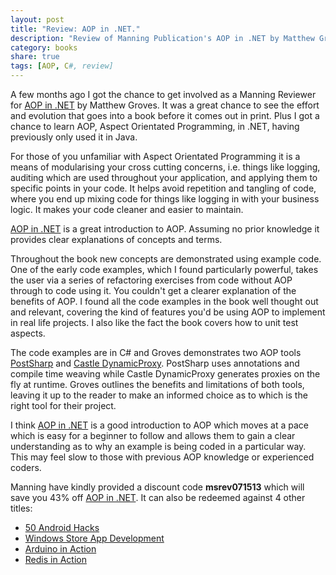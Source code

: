 ```yaml
---
layout: post
title: "Review: AOP in .NET."
description: "Review of Manning Publication's AOP in .NET by Matthew Groves"
category: books
share: true
tags: [AOP, C#, review]
---
```


A few months ago I got the chance to get involved as a Manning Reviewer for [AOP in .NET](http://www.manning.com/groves/) by Matthew Groves. It was a great chance to see the effort and evolution that goes into a book before it comes out in print. Plus I got a chance to learn AOP, Aspect Orientated Programming, in .NET, having previously only used it in Java.

For those of you unfamiliar with Aspect Orientated Programming it is a means of modularising your cross cutting concerns, i.e. things like logging, auditing which are used throughout your application, and applying them to specific points in your code. It helps avoid repetition and tangling of code, where you end up mixing code for things like logging in with your business logic. It makes your code cleaner and easier to maintain.

[AOP in .NET](http://www.manning.com/groves/) is a great introduction to AOP. Assuming no prior knowledge it provides clear explanations of concepts and terms. 

Throughout the book new concepts are demonstrated using example code. One of the early code examples, which I found particularly powerful, takes the user via a series of refactoring exercises from code without AOP through to code using it. You couldn't get a clearer explanation of the benefits of AOP. I found all the code examples in the book well thought out and relevant, covering the kind of features you'd be using AOP to implement in real life projects. I also like the fact the book covers how to unit test aspects.

The code examples are in C# and Groves demonstrates two AOP tools [PostSharp](http://www.postsharp.net/) and [Castle DynamicProxy](http://www.castleproject.org/projects/dynamicproxy/). PostSharp uses annotations and compile time weaving while Castle DynamicProxy generates proxies on the fly at runtime. Groves outlines the benefits and limitations of both tools, leaving it up to the reader to make an informed choice as to which is the right tool for their project.

I think [AOP in .NET](http://www.manning.com/groves/) is a good introduction to AOP which moves at a pace which is easy for a beginner to follow and allows them to gain a clear understanding as to why an example is being coded in a particular way. This may feel slow to those with previous AOP knowledge or experienced coders.

Manning have kindly provided a discount code **msrev071513** which will save you 43% off [AOP in .NET](http://www.manning.com/groves/). It can also be redeemed against 4 other titles:

- [50 Android Hacks](http://www.manning.com/sessa/)
- [Windows Store App Development](http://www.manning.com/pbrown3/)
- [Arduino in Action](http://www.manning.com/mevans/)
- [Redis in Action](http://www.manning.com/carlson/)
